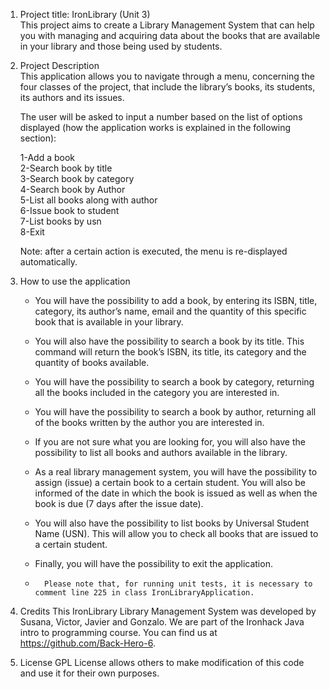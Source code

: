 1. Project title: IronLibrary (Unit 3) <br />
This project aims to create a Library Management System that can help you with managing and acquiring data about the books that are available in your library and those being used by students.


2. Project Description <br />
This application allows you to navigate through a menu, concerning the four classes of the project, that include the library’s books, its students, its authors and its issues.

	The user will be asked to input a number based on the list of options displayed (how the application works is explained in the following section): <br />

	1-Add a book <br />
	2-Search book by title <br />
	3-Search book by category <br />
	4-Search book by Author <br />
	5-List all books along with author <br />
	6-Issue book to student <br />
	7-List books by usn <br />
	8-Exit <br />

	Note: after a certain action is executed, the menu is re-displayed automatically.


3. How to use the application <br />
	- You will have the possibility to add a book, by entering its ISBN, title, category, its author’s name, email and the quantity of this specific book that is available 	in your library.

	-	You will also have the possibility to search a book by its title. This command will return the book’s ISBN, its title, its category and the quantity of books available.

	-	You will have the possibility to search a book by category, returning all the books included in the category you are interested in.

	-	You will have the possibility to search a book by author, returning all of the books written by the author you are interested in.

	-	If you are not sure what you are looking for, you will also have the possibility to list all books and authors available in the library.

	-	As a real library management system, you will have the possibility to assign (issue) a certain book to a certain student. You will also be informed of the date in which the book is issued as well as when the book is due (7 days after the issue date).

	-	You will also have the possibility to list books by Universal Student Name (USN). This will allow you to check all books that are issued to a certain student.

	-	Finally, you will have the possibility to exit the application.
	
	-       Please note that, for running unit tests, it is necessary to comment line 225 in class IronLibraryApplication.

4. Credits
This IronLibrary Library Management System was developed by Susana, Victor, Javier and Gonzalo. We are part of the Ironhack Java intro to programming course. You can find us at https://github.com/Back-Hero-6.


5. License
GPL License allows others to make modification of this code and use it for their own purposes.
